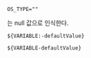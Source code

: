 ```
OS_TYPE=""
```
는 null 값으로 인식한다.

```
${VARIABLE:-defaultValue}
```
```
${VARIABLE-defaultValue}
```
